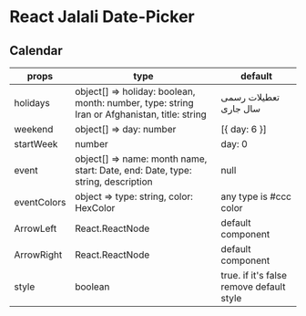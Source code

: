 # React Jalali Date-Picker

## Calendar

| props       | type                                                                                         | default                                  |
| ----------- | -------------------------------------------------------------------------------------------- | ---------------------------------------- |
| holidays    | object[] => holiday: boolean, month: number, type: string Iran or Afghanistan, title: string | تعطیلات رسمی سال جاری                    |
| weekend     | object[] => day: number                                                                      | [{ day: 6 }]                             |
| startWeek   | number                                                                                       | day: 0                                   |
| event       | object[] => name: month name, start: Date, end: Date, type: string, description              | null                                     |
| eventColors | object => type: string, color: HexColor                                                      | any type is #ccc color                   |
| ArrowLeft   | React.ReactNode                                                                              | default component                        |
| ArrowRight  | React.ReactNode                                                                              | default component                        |
| style       | boolean                                                                                      | true. if it's false remove default style |
